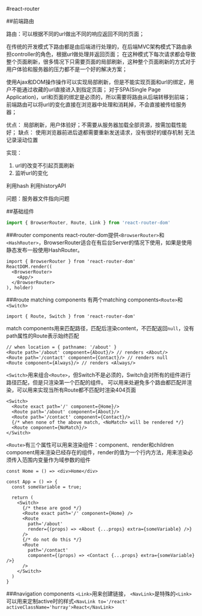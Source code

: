 #react-router

##前端路由

路由：可以根据不同的url做出不同的响应返回不同的页面；

在传统的开发模式下路由都是由后端进行处理的，在后端MVC架构模式下路由承担controller的角色，根据url做处理并返回页面；
在这种模式下每次请求都会导致整个页面刷新，很多情况下只需要页面的局部刷新，这种整个页面刷新的方式对于用户体验和服务器的压力都不是一个好的解决方案；

使用Ajax和DOM操作操作可以实现局部刷新，但是不能实现页面和url的绑定，用户不能通过收藏的url直接进入到指定页面；
对于SPA(Single Page Application)，url和页面的绑定是必须的，所以需要将路由从后端转移到前端；
前端路由可以将url的变化直接在浏览器中处理和消耗掉，不会直接被传给服务器；

优点：
局部刷新，用户体验好；不需要从服务器加载全部资源，按需加载性能好；
缺点：
使用浏览器前进后退都需要重新发送请求，没有很好的缓存机制
无法记录滚动位置

实现：
1. url的改变不引起页面刷新
2. 监听url的变化

利用hash
利用historyAPI



问题：服务器文件指向问题

##基础组件
``` JavaScript
import { BrowserRouter, Route, Link } from 'react-router-dom'
```

###router components
react-router-dom提供`<BrowserRouter>`和`<HashRouter>`，BrowserRouter适合在有后台Server的情况下使用，如果是使用静态发布一般使用HashRouter。
``` JSX
import { BrowserRouter } from 'react-router-dom'
ReactDOM.render((
  <BrowserRouter>
    <App/>
  </BrowserRouter>
), holder)
```

###route matching components
有两个matching components`<Route>`和`<Switch>`
``` JSX
import { Route, Switch } from 'react-router-dom'
```
match components用来匹配路径，匹配后渲染content，不匹配返回`null`，没有path属性的Route表示始终匹配
``` JSX
// when location = { pathname: '/about' }
<Route path='/about' component={About}/> // renders <About/>
<Route path='/contact' component={Contact}/> // renders null
<Route component={Always}/> // renders <Always/>
```
`<Switch>`用来组合`<Route>`，但Switch不是必须的，Switch会对所有的组件进行路径匹配，但是只渲染第一个匹配的组件。
可以用来处避免多个路由都匹配并渲染，可以用来实现当所有Route都不匹配时渲染404页面
``` Jsx
<Switch>
  <Route exact path='/' component={Home}/>
  <Route path='/about' component={About}/>
  <Route path='/contact' component={Contact}/>
  {/* when none of the above match, <NoMatch> will be rendered */}
  <Route component={NoMatch}/>
</Switch>
```
`<Route>`有三个属性可以用来渲染组件：component、render和children
component用来渲染已经存在的组件，render的值为一个行内方法，用来渲染必须传入范围内变量作为域参数的组件
``` JSX
const Home = () => <div>Home</div>

const App = () => {
  const someVariable = true;
  
  return (
    <Switch>
      {/* these are good */}
      <Route exact path='/' component={Home} />
      <Route
        path='/about'
        render={(props) => <About {...props} extra={someVariable} />}
      />
      {/* do not do this */}
      <Route
        path='/contact'
        component={(props) => <Contact {...props} extra={someVariable} />}
      />  
    </Switch>
  )
}
```


###navigation components
`<Link>`用来创建链接，
`<NavLink>`是特殊的`<Link>`可以用来定制active时的样式`<NavLink to='/react' activeClassName='hurray'>React</NavLink>`
